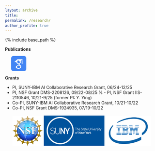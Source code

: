 ```yaml
---
layout: archive
title: 
permalink: /research/
author_profile: true
---
```

{% include base_path %}



**Publications** 

&nbsp;&nbsp;&nbsp;&nbsp; [<img align="center" src= "/images/Scholar-icon.png" height="50" width = "50">](https://scholar.google.com/citations?user=PY1Cb7MAAAAJ&hl=en)

**Grants**

- PI, SUNY-IBM AI Collaborative Research Grant, 06/24-12/25
- PI, NSF Grant DMS-2208126, 09/22-08/25
% - PI, NSF Grant IIS-2110546, 10/21-9/25 (former PI: Y. Ying)
- Co-PI, SUNY-IBM AI Collaborative Research Grant, 10/21-10/22
- Co-PI, NSF Grant DMS-1924935, 07/19-10/22 
<br /> <br />
[<img float="left" src="/images/NSF-logo.png" height="100" width = "100">](https://nsf.gov)
[<img src="/images/SUNY-logo.jpeg" height="100" width = "200">](https://suny.edu)
[<img src="/images/IBM-Logo.jpeg" height="100" width = "150"/>](https://www.ibm.com)


